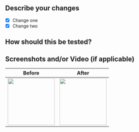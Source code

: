 ## Describe your changes
- [x] Change one
- [x] Change two

## How should this be tested?

## Screenshots and/or Video (if applicable)

| Before | After |
| - | - |
| <img width="150" src="https://via.placeholder.com/300x600.jpg?text=Before"> | <img width="150" src="https://via.placeholder.com/300x600.jpg?text=After"> |
